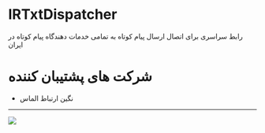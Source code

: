 # IRTxtDispatcher

رابط سراسری برای اتصال ارسال پیام کوتاه به تمامی خدمات دهندگاه پیام کوتاه در ایران

# شرکت های پشتیبان کننده

- نگین ارتباط الماس

---
<a href="https://www.coffeebede.com/amirfahmideh"><img class="img-fluid" src="https://coffeebede.ir/DashboardTemplateV2/app-assets/images/banner/default-yellow.svg" /></a>
